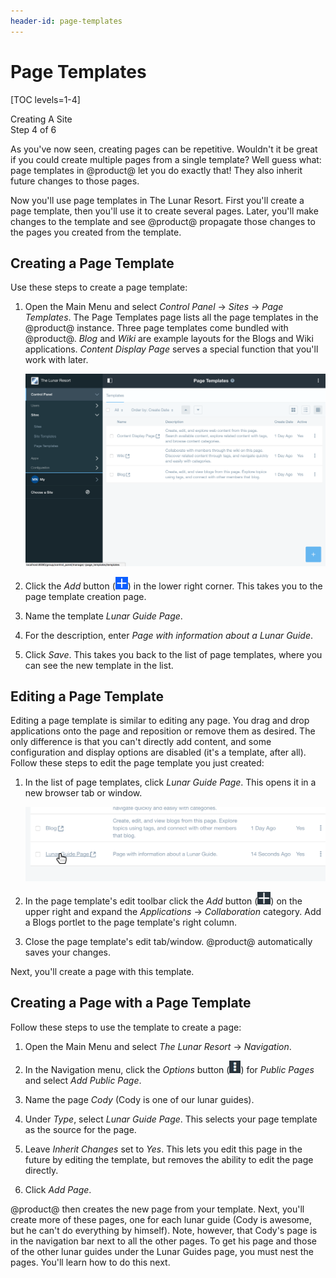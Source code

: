 ```yaml
---
header-id: page-templates
---
```


# Page Templates

[TOC levels=1-4]

<div class="learn-path-step">
    <p>Creating A Site<br>Step 4 of 6</p>
</div>

As you've now seen, creating pages can be repetitive. Wouldn't it be great if
you could create multiple pages from a single template? Well guess what: page
templates in @product@ let you do exactly that! They also inherit future changes
to those pages. 

Now you'll use page templates in The Lunar Resort. First you'll create a page
template, then you'll use it to create several pages. Later, you'll make changes
to the template and see @product@ propagate those changes to the pages you
created from the template. 

## Creating a Page Template

Use these steps to create a page template:

1.  Open the Main Menu and select *Control Panel* &rarr; *Sites* &rarr; *Page 
    Templates*. The Page Templates page lists all the page templates in the 
    @product@ instance. Three page templates come bundled with @product@. *Blog*
    and *Wiki* are example layouts for the Blogs and Wiki applications. *Content
    Display Page* serves a special function that you'll work with later. 

    ![Figure 1: The Page Templates page.](../../../images/001-page-templates-screen.png)

2.  Click the *Add* button 
    (![Add](../../../images/icon-add.png)) in the lower right corner. This takes 
    you to the page template creation page. 

3.  Name the template *Lunar Guide Page*. 

4.  For the description, enter *Page with information about a Lunar Guide*. 

5.  Click *Save*. This takes you back to the list of page templates, where you 
    can see the new template in the list. 

## Editing a Page Template

Editing a page template is similar to editing any page. You drag and drop
applications onto the page and reposition or remove them as desired. The only
difference is that you can't directly add content, and some configuration and
display options are disabled (it's a template, after all). Follow these steps to
edit the page template you just created: 

1.  In the list of page templates, click *Lunar Guide Page*. This opens it in a 
    new browser tab or window. 

    ![Figure 2: Click the page template to edit it.](../../../images/001-lunar-resort-template-edit.png)

    <!-- Recommend adding something about the Search and Navigation portlets
    which are added to the page template by default. They're conspicuous when
    you navigate to the page template. Feel free to disregard if we want to
    prioritize brevity.-->

2.  In the page template's edit toolbar click the *Add* button 
    (![Add](../../../images/icon-add-app.png)) on the upper right and expand the
    *Applications* &rarr; *Collaboration* category. Add a Blogs portlet to the
    page template's right column. 
 
3.  Close the page template's edit tab/window. @product@ automatically saves 
    your changes. 

Next, you'll create a page with this template. 

## Creating a Page with a Page Template

Follow these steps to use the template to create a page: 

1.  Open the Main Menu and select *The Lunar Resort* &rarr; *Navigation*.

2.  In the Navigation menu, click the *Options* button 
    (![Options](../../../images/icon-options.png)) for *Public Pages* and select 
    *Add Public Page*. 

3.  Name the page *Cody* (Cody is one of our lunar guides).

4.  Under *Type*, select *Lunar Guide Page*. This selects your page template as 
    the source for the page. 

5.  Leave *Inherit Changes* set to *Yes*. This lets you edit this page in the 
    future by editing the template, but removes the ability to edit the page 
    directly.
 
6.  Click *Add Page*.

@product@ then creates the new page from your template. Next, you'll create more 
of these pages, one for each lunar guide (Cody is awesome, but he can't do 
everything by himself). Note, however, that Cody's page is in the navigation bar 
next to all the other pages. To get his page and those of the other lunar guides 
under the Lunar Guides page, you must nest the pages. You'll learn how to do 
this next. 
